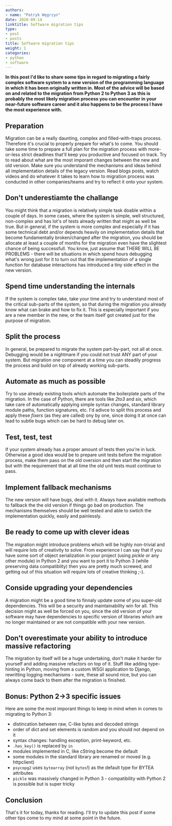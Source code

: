 ```yaml
---
authors:
- name: "Patryk Węgrzyn"
date: 2020-09-14
linktitle: Software migration tips 
type:
- post 
- posts
title: Software migration tips
weight: 1
categories:
- python
- software
---
```


**In this post I'd like to share some tips in regard to migrating a fairly complex software system to a new version
of the programming language in which it has been originally written in. Most of the advice will be based on and related to the migration
from Python 2 to Python 3 as this is probably the most likely migration process you can encounter in your near-future software career and it also happens to be
the process I have the most experience with.** 

Preparation
--------
Migration can be a really daunting, complex and filled-with-traps process. Therefore it's crucial to properly prepare for what's to come. You should take some
time to prepare a full plan for the migration process with more-or-less strict deadlines that'll keep you productive and focused on track. Try to read about what
are the most imporant changes between the new and old version. Make sure you understand the mechanisms and ideas behind all implementation details of the legacy version.
Read blogs posts, watch videos and do whatever it takes to learn how to migration process was conducted in other companies/teams and try to reflect it onto your system.

Don't underestiamte the challange
--------
You might think that a migration is relatively simple task doable within a couple of days. In some cases, where the system is simple, well structured, non-complex and has lot's
of tests already written that might as well be true. But in general, if the system is more complex and especially if it has some technical debt and/or depends heavily on implementation
details that become fundamentally broken/changed after the migration, you should be allocate at least a couple of months for the migration even have the slightest chance of being successfull. You know, just assume that THERE WILL BE PROBLEMS - there will be situations in which spend hours debugging what's wrong just for it to turn out that the implementation
of a single function for database interactions has introduced a tiny side effect in the new version.

Spend time understanding the internals
--------
If the system is complex take, take your time and try to understand most of the critical sub-parts of the system, so that during the migration you already know what can brake and how to fix it. This is especially important if you are a new member in the new, or the team itself got created just for the purpose of migration.

Split the process
--------
In general, be prepared to migrate the system part-by-part, not all at once. Debugging would be a nightmare if you could not trust ANY part of your system. But migration one component
at a time you can steadily progress the process and build on top of already working sub-parts.

Automate as much as possible
--------
Try to use already existing tools which automate the boilerplate parts of the migration. In the case of Python, there are tools like *2to3* and *six*, which take care of automatically applying simple syntax changes, standard library module paths, function signatures, etc. I'd adivce to split this process and apply these *fixers* (as they are called) ony by one, since doing it at once can lead to subtle bugs which can be hard to debug later on.

Test, test, test
--------
If your system already has a proper amount of tests then you're in luck. Otherwise a good idea would be to prepare unit tests before the migration process, make them pass on the old oversion and then start the migration but with the requirement that at all time the old unit tests must continue to pass.

Implement fallback mechanisms
--------
The new version will have bugs, deal with it. Always have available methods to fallback the the old version if things go bad on production. The mechanisms themselves should be well tested and able to swtich the implementation quickly, easily and painlessly.

Be ready to come up with clever ideas
--------
The migration might introduce problems which will be highly non-trivial and will require lots of creativity to solve. From experience I can say that if you have some sort of object serialization in your project (using *pickle* or any other module) in Python 2 and you want to port it to Python 3 (while preserving data compatiblity) then you are pretty much screwed, and getting out of this situation will require lots of creative thinking ;-).

Conside upgrading your dependencies
--------
A migration might be a good time to finnaly update some of you super-old dependencies. This will be a security and maintainability win for all. This decision might as well be forced on you, since the old version of your software may have dependencies to specific version of libraries which are no longer maintained or are not compatible with your new version.

Don't overestimate your ability to introduce massive refactoring
--------
The migration by itself will be a huge undertaking, don't make it harder for yourself and adding massive refactors on top of it. Stuff like adding type-hinting in Python, moving from a custom WSGI application to Django, rewritting logging mechanisms - sure, these all sound nice, but you can always come back to them after the migration is finished.

Bonus: Python 2->3 specific issues
--------
Here are some the most imporant things to keep in mind when in comes to migrating to Python 3:
* distincation between raw, C-like bytes and decoded strings
* order of dict and set elements is random and you should not depend on it
* syntax changes: handling exception, print-keyword, etc.
* ```.has_key()``` is replaced by ```in```
* modules implemented in C, like cString become the default
* some modules in the standard library are renamed or moved (e.g. httpclient)
* ```psycopg2``` uses ```bytearray``` (not ```bytes```!) as the default type for BYTEA attributes
* ```pickle``` was massively changed in Python 3 - compatibility with Python 2 is possible but is super tricky

Conclusion
--------
That's it for today, thanks for reading. I'll try to update this post if some other tips come to my mind at some point in the future.

